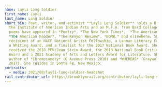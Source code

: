 ```yaml
---
name: Layli Long Soldier
first_name: Layli
last_name: Long Soldier
short_bio: Poet, writer, and activist **Layli Long Soldier** holds a B.F.A. from
  the Institute of American Indian Arts and an M.F.A. from Bard College. Her
  poems have appeared in *Poetry*, *The New York Times*,  *The American Poet*,
  *The American Reader*, *The Kenyon Review*, *BOMB,* and elsewhere. She is the
  recipient of an NACF National Artist Fellowship, a Lannan Literary Fellowship,
  a Whiting Award, and a finalist for the 2017 National Book Award. She has also
  received the 2018 PEN/Jean Stein Award, the 2018 National Book Critics Circle
  Award and a 2021 Academy of Arts and Letters Award for Literature. She is the
  author of *Chromosomory* (Q Avenue Press 2010) and *WHEREAS* (Graywolf Press
  2017). She resides in Santa Fe, New Mexico.
portraits:
  - media: 2021/08/layli-long-soldier-headshot
rail_contributor_url: https://brooklynrail.org/contributor/layli-long-soldier
---
```

